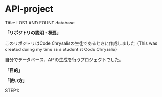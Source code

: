 # API-project

Title: LOST AND FOUND database

**「リポジトリの説明・概要」**

このリポジトリはCode Chrysalisの生徒であるときに作成しました（This was created during my time as a student at Code Chrysalis）

自分でデータベース、APIの生成を行うプロジェクトでした。

**「目的」**


**「使い方」**

STEP1: 
